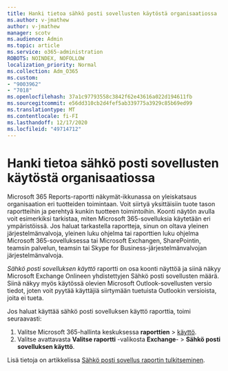 ```yaml
---
title: Hanki tietoa sähkö posti sovellusten käytöstä organisaatiossa
ms.author: v-jmathew
author: v-jmathew
manager: scotv
ms.audience: Admin
ms.topic: article
ms.service: o365-administration
ROBOTS: NOINDEX, NOFOLLOW
localization_priority: Normal
ms.collection: Adm_O365
ms.custom:
- "9003962"
- "7018"
ms.openlocfilehash: 37a1c97793558c3842f62e43616a022d194611fb
ms.sourcegitcommit: e56dd310cb2d4fef5ab339775a3929c85b69ed99
ms.translationtype: MT
ms.contentlocale: fi-FI
ms.lasthandoff: 12/17/2020
ms.locfileid: "49714712"
---
```

# <a name="gain-insight-into-the-use-of-email-apps-in-your-organization"></a>Hanki tietoa sähkö posti sovellusten käytöstä organisaatiossa

Microsoft 365 Reports-raportti näkymät-ikkunassa on yleiskatsaus organisaation eri tuotteiden toimintaan. Voit siirtyä yksittäisiin tuote tason raportteihin ja perehtyä kunkin tuotteen toimintoihin. Koonti näytön avulla voit esimerkiksi tarkistaa, miten Microsoft 365-sovelluksia käytetään eri ympäristöissä. Jos haluat tarkastella raportteja, sinun on oltava yleinen järjestelmänvalvoja, yleinen luku ohjelma tai raporttien luku ohjelma Microsoft 365-sovelluksessa tai Microsoft Exchangen, SharePointin, teamsin palvelun, teamsin tai Skype for Business-järjestelmänvalvojan järjestelmänvalvoja.

*Sähkö posti sovelluksen käyttö* raportti on osa koonti näyttöä ja siinä näkyy Microsoft Exchange Onlineen yhdistettyjen Sähkö posti sovellusten määrä. Siinä näkyy myös käytössä olevien Microsoft Outlook-sovellusten versio tiedot, joten voit pyytää käyttäjiä siirtymään tuetuista Outlookin versioista, joita ei tueta.

Jos haluat käyttää sähkö posti sovelluksen käyttö raporttia, toimi seuraavasti:

1. Valitse Microsoft 365-hallinta keskuksessa **raporttien**  >  [käyttö](https://go.microsoft.com/fwlink/?linkid=2140342).
2. Valitse avattavasta **Valitse raportti** -valikosta **Exchange**-  >  **Sähkö posti sovelluksen käyttö**.

Lisä tietoja on artikkelissa [Sähkö posti sovellus raportin tulkitseminen](https://go.microsoft.com/fwlink/?linkid=2140508).
